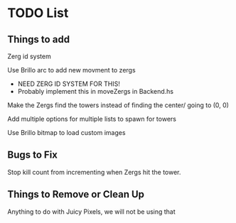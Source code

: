 # TODO List

## Things to add
Zerg id system

Use Brillo arc to add new movment to zergs
- NEED ZERG ID SYSTEM FOR THIS!
- Probably implement this in moveZergs in Backend.hs

Make the Zergs find the towers instead of finding the center/ going to (0, 0)

Add multiple options for multiple lists to spawn for towers

Use Brillo bitmap to load custom images

## Bugs to Fix
Stop kill count from incrementing when Zergs hit the tower. 

## Things to Remove or Clean Up
Anything to do with Juicy Pixels, we will not be using that
